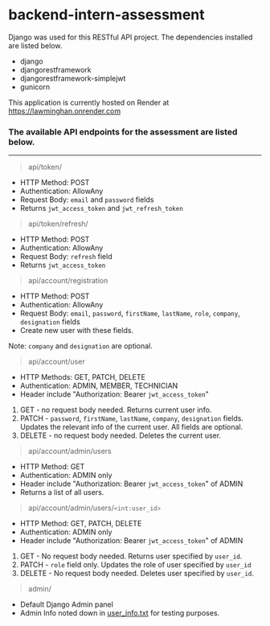 # backend-intern-assessment

Django was used for this RESTful API project. The dependencies installed are listed  below.
- django
- djangorestframework
- djangorestframework-simplejwt
- gunicorn

This application is currently hosted on Render at https://lawminghan.onrender.com

### The available API endpoints for the assessment are listed below.
---
> api/token/
- HTTP Method: POST
- Authentication: AllowAny
- Request Body: `email` and `password` fields 
- Returns `jwt_access_token` and `jwt_refresh_token`


> api/token/refresh/
- HTTP Method: POST
- Authentication: AllowAny
- Request Body: `refresh` field
- Returns `jwt_access_token`


> api/account/registration
- HTTP Method: POST
- Authentication: AllowAny
- Request Body: `email`, `password`, `firstName`, `lastName`, `role`, `company`, `designation` fields
- Create new user with these fields.

Note: `company` and `designation` are optional.


> api/account/user
- HTTP Methods: GET, PATCH, DELETE
- Authentication: ADMIN, MEMBER, TECHNICIAN
- Header include "Authorization: Bearer `jwt_access_token`"
  
1. GET - no request body needed. Returns current user info.
2. PATCH - `password`, `firstName`, `lastName`, `company`, `designation` fields. Updates the relevant info of the current user. All fields are optional.
3. DELETE - no request body needed. Deletes the current user.


> api/account/admin/users
- HTTP Method: GET
- Authentication: ADMIN only
- Header include "Authorization: Bearer `jwt_access_token`" of ADMIN
- Returns a list of all users.

> api/account/admin/users/`<int:user_id>`
- HTTP Method: GET, PATCH, DELETE
- Authentication: ADMIN only
- Header include "Authorization: Bearer `jwt_access_token`" of ADMIN

1. GET - No request body needed. Returns user specified by `user_id`.
2. PATCH - `role` field only. Updates the role of user specified by `user_id`
3. DELETE - No request body needed. Deletes user specified by `user_id`.


> admin/
- Default Django Admin panel
- Admin Info noted down in [user_info.txt](./backend/user_info.txt) for testing purposes.
